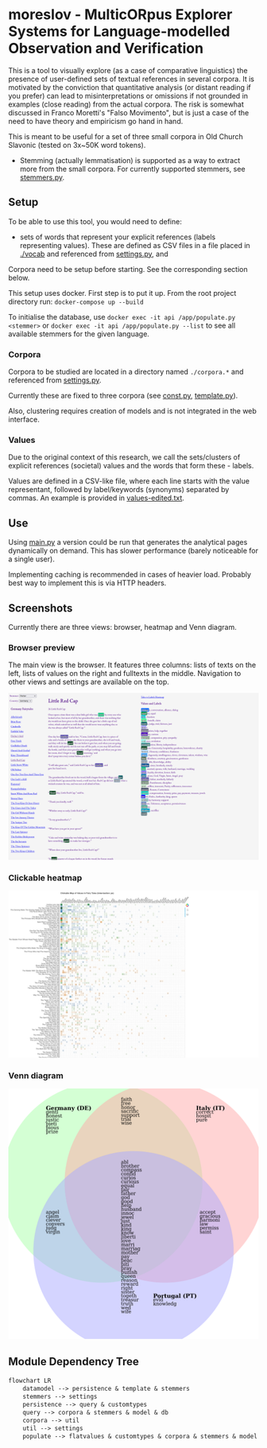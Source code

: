 # moreslov - MulticORpus Explorer Systems for Language-modelled Observation and Verification

This is a tool to visually explore (as a case of comparative linguistics) the presence of user-defined sets of textual references in several corpora. It is motivated by the conviction that quantitative analysis (or distant reading if you prefer) can lead to misinterpretations or omissions if not grounded in examples (close reading) from the actual corpora. The risk is somewhat discussed in Franco Moretti's "Falso Movimento", but is just a case of the need to have theory and empiricism go hand in hand.


This is meant to be useful for a set of three small corpora in Old Church Slavonic (tested on 3x~50K word tokens).



* Stemming (actually lemmatisation) is supported as a way to extract more from the small corpora. For currently supported stemmers, see [stemmers.py](stemmers.py).

## Setup

To be able to use this tool, you would need to define:

* sets of words that represent your explicit references (labels representing values). These are defined as CSV files in a file placed in [./vocab](./vocab/) and referenced from [settings.py](settings.py), and

Corpora need to be setup before starting. See the corresponding section below.

This setup uses docker. First step is to put it up. From the root project directory run:
    `docker-compose up --build`  

To initialise the database, use 
    `docker exec -it api /app/populate.py <stemmer>`
or
    `docker exec -it api /app/populate.py --list`
to see all available stemmers for the given language.

### Corpora

Corpora to be studied are located in a directory named `./corpora.*` and referenced from [settings.py](settings.py).

Currently these are fixed to three corpora (see [const.py](const.py), [template.py](template.py)).

Also, clustering requires creation of models and is not integrated in the web interface.

### Values

Due to the original context of this research, we call the sets/clusters of explicit references (societal) values and the words that form these - labels.

Values are defined in a CSV-like file, where each line starts with the value representant, followed by label/keywords (synonyms) separated by commas. An example is provided in [values-edited.txt](values-edited.txt).

## Use
Using [main.py](main.py) a version could be run that generates the analytical pages dynamically on demand. This has slower performance (barely noticeable for a single user).

Implementing caching is recommended in cases of heavier load. Probably best way to implement this is via HTTP headers.

## Screenshots

Currently there are three views: browser, heatmap and Venn diagram.

### Browser preview

The main view is the browser. It features three columns: lists of texts on the left, lists of values on the right and fulltexts in the middle. Navigation to other views and settings are available on the top.

![Browser preview](docs/browser-ps.png "Browser preview for Porter Stemmer")

### Clickable heatmap
![Clickable heatmap](docs/heatmap-ps.png "Clickable heatmap for Porter Stemmer")

### Venn diagram 
![Venn diagram](docs/venn-sb.png "Venn diagram for Snowball Stemmer")

## Module Dependency Tree

```mermaid
flowchart LR
    datamodel --> persistence & template & stemmers
    stemmers --> settings
    persistence --> query & customtypes
    query --> corpora & stemmers & model & db
    corpora --> util
    util --> settings
    populate --> flatvalues & customtypes & corpora & stemmers & model
```
